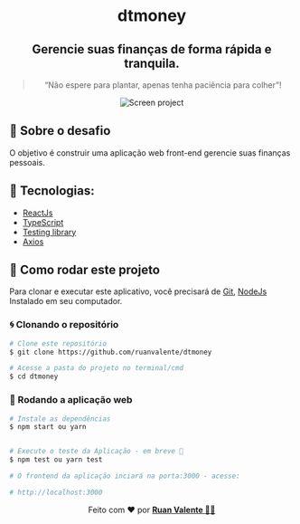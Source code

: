 <h1 align="center">
  dtmoney
</h1>

<h2 align="center">
  Gerencie suas finanças de forma rápida e tranquila.
</h2>

<blockquote align="center">“Não espere para plantar, apenas tenha paciência para colher”!</blockquote>

<div align="center">
  <img src="https://i.postimg.cc/HxTKWzVX/Captura-de-tela-2021-06-07-202548.png" alt="Screen project">
</div>

## 🚀 Sobre o desafio

O objetivo é construir uma aplicação web front-end gerencie suas finanças pessoais.

## 🔨 Tecnologias:

- [ReactJs][reactjs]
- [TypeScript][typescript]
- [Testing library](https://testing-library.com/)
- [Axios][axios]

## 🚀 Como rodar este projeto

Para clonar e executar este aplicativo, você precisará de [Git](https://git-scm.com), [NodeJs][nodejs] Instalado em seu computador.

### 🌀 Clonando o repositório

```bash
# Clone este repositório
$ git clone https://github.com/ruanvalente/dtmoney

# Acesse a pasta do projeto no terminal/cmd
$ cd dtmoney
```

### 🧭 Rodando a aplicação web

```bash
# Instale as dependências
$ npm start ou yarn


# Execute o teste da Aplicação - em breve 😬
$ npm test ou yarn test

# O frontend da aplicação inciará na porta:3000 - acesse:

# http://localhost:3000

```

<p align="center">
Feito com ❤️ por <a href="https://linkedin.com/in/ruan.valente" target="_blank">
    <strong>Ruan Valente 👋🏽</strong>
  </a>
</p>

[reactjs]: https://reactjs.org/
[axios]: https://www.npmjs.com/package/axios
[typescript]: https://www.typescriptlang.org/
[brainn]: https://brainn.co/
[nodejs]: https://nodejs.org/en/
